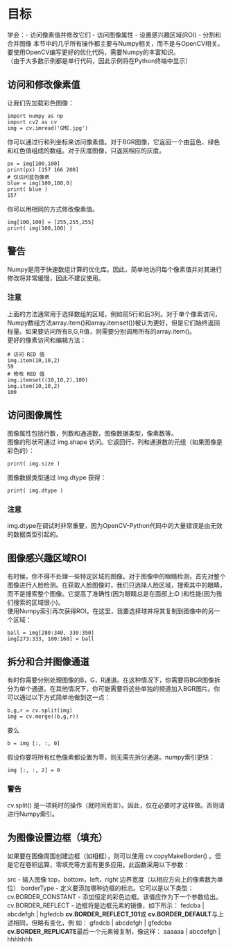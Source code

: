 # 目标
学会：- 访问像素值并修改它们 - 访问图像属性 - 设置感兴趣区域(ROI) - 分割和合并图像
本节中的几乎所有操作都主要与Numpy相关，而不是与OpenCV相关。要使用OpenCV编写更好的优化代码，需要Numpy的丰富知识。  
（由于大多数示例都是单行代码，因此示例将在Python终端中显示）

## 访问和修改像素值
让我们先加载彩色图像：
```
import numpy as np
import cv2 as cv
img = cv.imread('GME.jpg')
```
你可以通过行和列坐标来访问像素值。对于BGR图像，它返回一个由蓝色、绿色和红色值组成的数组。对于灰度图像，只返回相应的灰度。
```
px = img[100,100]
print(px) [157 166 200]
# 仅访问蓝色像素
blue = img[100,100,0]
print( blue )
157
```
你可以用相同的方式修改像素值。
```
img[100,100] = [255,255,255]
print( img[100,100] )
```

## 警告
Numpy是用于快速数组计算的优化库。因此，简单地访问每个像素值并对其进行修改将非常缓慢，因此不建议使用。  
### 注意
上面的方法通常用于选择数组的区域，例如前5行和后3列。对于单个像素访问，Numpy数组方法array.item()和array.itemset())被认为更好，但是它们始终返回标量。如果要访问所有B,G,R值，则需要分别调用所有的array.item()。  
更好的像素访问和编辑方法：
```
# 访问 RED 值
img.item(10,10,2)
59
# 修改 RED 值
img.itemset((10,10,2),100)
img.item(10,10,2)
100
```
## 访问图像属性
图像属性包括行数，列数和通道数，图像数据类型，像素数等。  
图像的形状可通过 img.shape 访问。它返回行，列和通道数的元组（如果图像是彩色的）：  
```
print( img.size )
```
图像数据类型通过 img.dtype 获得：  
```
print( img.dtype )
```
### 注意
img.dtype在调试时非常重要，因为OpenCV-Python代码中的大量错误是由无效的数据类型引起的。

## 图像感兴趣区域ROI
有时候，你不得不处理一些特定区域的图像。对于图像中的眼睛检测，首先对整个图像进行人脸检测。在获取人脸图像时，我们只选择人脸区域，搜索其中的眼睛，而不是搜索整个图像。它提高了准确性(因为眼睛总是在面部上:D )和性能(因为我们搜索的区域很小)。  
使用Numpy索引再次获得ROI。在这里，我要选择球并将其复制到图像中的另一个区域：  
```
ball = img[280:340, 330:390]
img[273:333, 100:160] = ball
```
## 拆分和合并图像通道
有时你需要分别处理图像的B，G，R通道。在这种情况下，你需要将BGR图像拆分为单个通道。在其他情况下，你可能需要将这些单独的频道加入BGR图片。你可以通过以下方式简单地做到这一点：
```
b,g,r = cv.split(img)
img = cv.merge((b,g,r))
```
要么
```
b = img [:, :, 0]
```
假设你要将所有红色像素都设置为零，则无需先拆分通道。numpy索引更快：
```
img [:, :, 2] = 0
```
### 警告
cv.split() 是一项耗时的操作（就时间而言）。因此，仅在必要时才这样做。否则请进行Numpy索引。

## 为图像设置边框（填充）
如果要在图像周围创建边框（如相框），则可以使用 cv.copyMakeBorder() 。但是它在卷积运算，零填充等方面有更多应用。此函数采用以下参数：

src - 输入图像
top，bottom，left，right 边界宽度（以相应方向上的像素数为单位）
borderType - 定义要添加哪种边框的标志。它可以是以下类型：
cv.BORDER_CONSTANT - 添加恒定的彩色边框。该值应作为下一个参数给出。
cv.BORDER_REFLECT - 边框将是边框元素的镜像，如下所示： fedcba | abcdefgh |
hgfedcb
**cv.BORDER_REFLECT_101**或 **cv.BORDER_DEFAULT**与上述相同，但略有变化，例
如： gfedcb | abcdefgh | gfedcba
**cv.BORDER_REPLICATE**最后一个元素被复制，像这样： aaaaaa | abcdefgh | hhhhhhh

